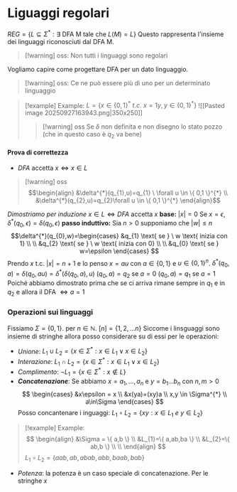 # Liguaggi regolari
$REG = \{ L \subseteq \Sigma^{*} :\exists \text{ DFA M tale che } L(M)=L\}$
Questo rappresenta l'insieme dei linguaggi riconosciuti dal DFA M.

>[!warning] oss: 
>Non tutti i linguaggi sono regolari

Vogliamo capire come progettare DFA per un dato linguaggio.

>[!warning] oss:
> Ce ne può essere più di uno per un determinato linguaggio

>[!example] Example:
>$L=\{ x \in \{ 0,1 \}^{*} \ t.c. \ x = 1y, y \in \{ 0,1 \}^{*}  \}$
>![[Pasted image 20250927163943.png|350x250]]
>>[!warning] oss
>>Se $\delta$ non definita e non disegno lo stato pozzo (che in questo caso è $q_{2}$ va bene)

#### Prova di correttezza
- $DFA$ accetta $x \iff x \in L$
>[!warning] oss
>$$\begin{align}
>&\delta^{*}(q_{1},u)=q_{1} \ \forall u \in \{ 0,1 \}^{*}  \\
>&\delta^{*}(q_{2},u)=q_{2}\forall u \in \{ 0,1 \}^{*}  
>\end{align}$$

*Dimostriamo per induzione* 
$x \in L \iff DFA \text{ accetta} \ x$
**base:** $|x| = 0$ Se $x=\epsilon$, $\delta^{*}(q_{0},\epsilon)=\delta(q_{0},\epsilon)$
**passo induttivo:** Sia $n> 0$ supponiamo che $|w| \leq n$
$$\delta^{*}(q_{0},w)=\begin{cases}
&q_{1} \text{ se } \ w \text{ inizia con 1} \\ \\
&q_{2} \text{ se } \ w \text{ inizia con 0} \\ \\  
&q_{0} \text{ se } w=\epsilon
\end{cases}
$$
Prendo $x$ t.c. $|x|=n+1$ e lo penso $x=au$ con $a \in \{ 0,1 \}$ e $u \in \{ 0,1 \}^{n}$.
$\delta^{*}(q_{0},a)=\delta(q_{0},au)=\delta^{*}(\delta(q_{0},a),u)$ 
$(q_{0},a)=q_{2} \text{ se } a=0$ 
$(q_{0},a)=q_{1} \text{ se } a=1$ 
Poiché abbiamo dimostrato prima che se ci arriva rimane sempre in $q_{1}$ e in $q_{2}$ e allora il DFA $\iff a=1$

### Operazioni sui linguaggi
Fissiamo $\Sigma=\{ 0,1 \}$. per $n \in \mathbb{N}$. $[n]=\{ 1,2,\dots n \}$
Siccome i linsguaggi sono insieme di stringhe allora posso considerare su di essi per le operazioni:
- *Unione*: $L_{1}\cup L_{2}=\{x \in \Sigma^{*}:x \in L_{1} \vee x \in L_{2} \}$
- *Interazione*:  $L_{1}\cap L_{2}=\{x \in \Sigma^{*}:x \in L_{1} \vee x \in L_{2} \}$
- *Complimento*: $\neg L_{1}=\{ x \in \Sigma^{*}:x \not\in L \}$
- ***Concatenazione***: Se abbiamo $x=a_{1},\dots,a_{n}$ e $y=b_{1}\dots b_{n}$ con $n,m>0$ $$
\begin{cases}
&x\epsilon = x \\
&x(ya)=(xy)a \\ x,y \in \Sigma^{*} \\
a\in\Sigma
\end{cases}
$$
Posso concantenare i inguaggi:
$L_{1} \circ L_{2}=\{ xy:x \in L_{1} \ e \ y\in L_{2} \}$
>[!example] Example:
>$$
>\begin{align}
>&\Sigma = \{ a,b \} \\
>&L_{1}=\{ a,ab,ba \} \\
>&L_{2}=\{ ab,b \} \\ \\
>\end{align}
>$$
>$L_{1} \circ L_{2}= \{ aab,ab,abab,abb,baab,bab \}$

- *Potenza*: la potenza è un caso speciale di concatenazione.
Per le stringhe $x$


 

